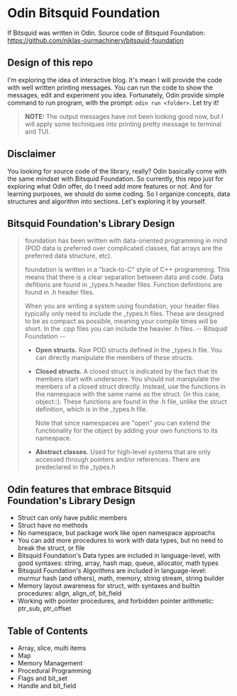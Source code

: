 # Odin Bitsquid Foundation
If Bitsquid was written in Odin. 
Source code of Bitsquid Foundation: https://github.com/niklas-ourmachinery/bitsquid-foundation

## Design of this repo
I'm exploring the idea of interactive blog. It's mean I will provide the code with well written printing messages.
You can run the code to show the messages, edit and experiment you idea. Fortunately, Odin provide simple command to run program,
with the prompt: `odin run <folder>`. Let try it!
> **NOTE:** The output messages have not been looking good now, but I will apply some techniques into printing pretty message to terminal and TUI. 


## Disclaimer
You looking for source code of the library, really? Odin basically come with the same mindset with Bitsquid Foundation.
So currently, this repo just for exploring what Odin offer, do I need add more features or not.
And for learning purposes, we should do some coding. So I organize concepts, data structures and algorithm into sections.
Let's exploring it by yourself.


## Bitsquid Foundation's Library Design
>foundation has been written with data-oriented programming in mind (POD data is preferred over complicated classes, flat arrays are the preferred data structure, etc).
>
>foundation is written in a "back-to-C" style of C++ programming. This means that there is a clear separation between data and code. Data defitions are found in _types.h header files. Function definitions are found in .h header files.
>
>When you are writing a system using foundation, your header files typically only need to include the _types.h files. These are designed to be as compact as possible, meaning your compile times will be short. In the .cpp files you can include the heavier .h files.
>  -- Bitsquid Foundation --
>* **Open structs.** Raw POD structs defined in the \_types.h file. You can directly manipulate the members of these structs.
>
>* **Closed structs.** A closed struct is indicated by the fact that its members start with underscore. You should not manipulate the members of a closed struct directly. Instead, use the functions in the namespace with the same name as the struct. (In this case, object::). These functions are found in the .h file, unlike the struct definition, which is in the \_types.h file.
>
>    Note that since namespaces are "open" you can extend the functionality for the object by adding your own functions to its namespace.
>
>* **Abstract classes.** Used for high-level systems that are only accessed through pointers and/or references. There are predeclared in the \_types.h


## Odin features that embrace Bitsquid Foundation's Library Design
- Struct can only have public members
- Struct have no methods
- No namespace, but package work like open namespace approachs
- You can add more procedures to work with data types, but no need to break the struct, or file
- Bitsquid Foundation's Data types are included in language-level, with good syntaxes: string, array, hash map, queue, allocator, math types
- Bitsquid Foundation's Algorithms are included in language-level: murmur hash (and others), math, memory, string stream, string builder
- Memory layout awareness for struct, with syntaxes and builtin procedures: align, align_of, bit_field
- Working with pointer procedures, and forbidden pointer arithmetic: ptr_sub, ptr_offset


## Table of Contents
- Array, slice, multi items
- Map
- Memory Management
- Procedural Programming
- Flags and bit_set
- Handle and bit_field